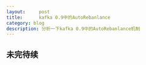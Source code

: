 ```yaml
---
layout:     post
title:      kafka 0.9中的AutoRebanlance
category: blog
description: 分析一下kafka 0.9中的AutoRebanlance机制
---
```


## 未完待续

